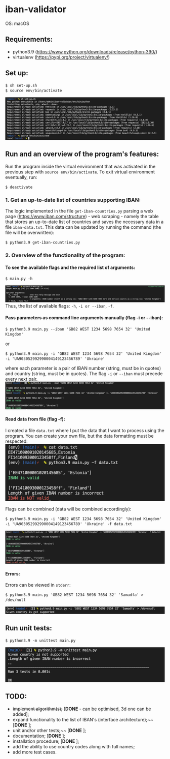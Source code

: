 # iban-validator
OS: macOS

## Requirements:
- python3.9 (https://www.python.org/downloads/release/python-390/)
- virtualenv (https://pypi.org/project/virtualenv/)

## Set up:
```
$ sh set-up.sh
$ source env/bin/activate
```
![set-up](screenshots/set-up.png)

## Run and an overview of the program's features:
Run the program inside the virtual environment that was activated in the previous step with `source env/bin/activate`.
To exit virtual environment eventually, run:
```
$ deactivate
```
### 1. Get an up-to-date list of countries supporting IBAN:
The logic implemented in the file `get-iban-countries.py` parsing a web page (https://www.iban.com/structure) - web scraping - namely the table that stores an up-to-date list of countries and saves the necessary data in a file `iban-data.txt`. This data can be updated by running the command (the file will be overwritten):
```
$ python3.9 get-iban-countries.py
```
### 2. Overview of the functionality of the program:
#### To see the available flags and the required list of arguments:
```
$ main.py -h
```
![help](screenshots/help.png)
Thus, the list of available flags: `-h`, `-i or --iban`, `-f`.

#### Pass parameters as command line arguments manually (flag -i or --iban):
```
$ python3.9 main.py --iban 'GB82 WEST 1234 5698 7654 32' 'United Kingdom'
```
or
```
$ python3.9 main.py -i 'GB82 WEST 1234 5698 7654 32' 'United Kingdom' -i 'UA903052992990004149123456789' 'Ukraine'
```
where each parameter is a pair of IBAN number (string, must be in quotes) and country (string, must be in quotes). The flag `-i` or `--iban` must precede every next pair.
![i-flag](screenshots/i-flag.png)

#### Read data from file (flag -f):
I created a file `data.txt` where I put the data that I want to process using the program. You can create your own file, but the data formatting must be respected:
![f-flag](screenshots/f-flag.png)

Flags can be combined (data will be combined accordingly):
```
$ python3.9 main.py -i 'GB82 WEST 1234 5698 7654 32' 'United Kingdom' -i 'UA903052992990004149123456789' 'Ukraine' -f data.txt
```
![i-f-flag](screenshots/i-f-flags.png)

#### Errors:
Errors can be viewed in `stderr`:
```
$ python3.9 main.py 'GB82 WEST 1234 5698 7654 32' 'Samadfa' > /dev/null
```
![error](screenshots/error.png)

## Run unit tests:
```
$ python3.9 -m unittest main.py
```
![tests](screenshots/tests.png)

## TODO:
- ~~implement algorithm(s);~~ [**DONE** - can be optimised, 3d one can be added];
- expand functionality to the list of IBAN's (interface architecture);~~ [**DONE** ];
- unit and/or other tests;~~ [**DONE** ];
- documentation; [**DONE** ];
- installation procedure; [**DONE** ];
- add the ability to use country codes along with full names;
- add more test cases.
